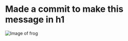 # <h1> Made a commit to make this message in h1

![Image of frog](https://letsenhance.io/static/8f5e523ee6b2479e26ecc91b9c25261e/1015f/MainAfter.jpg)
